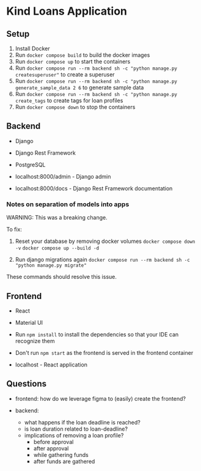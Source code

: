 # Kind Loans Application

## Setup

1. Install Docker
1. Run `docker compose build` to build the docker images
1. Run `docker compose up` to start the containers
1. Run `docker compose run --rm backend sh -c "python manage.py createsuperuser"` to create a superuser
1. Run `docker compose run --rm backend sh -c "python manage.py generate_sample_data 2 6` to generate sample data
1. Run `docker compose run --rm backend sh -c "python manage.py create_tags` to create tags for loan profiles
1. Run `docker compose down` to stop the containers

## Backend

- Django
- Django Rest Framework
- PostgreSQL

- localhost:8000/admin - Django admin
- localhost:8000/docs - Django Rest Framework documentation

### Notes on separation of models into apps

WARNING: This was a breaking change.

To fix:
1. Reset your database by removing docker volumes
   `docker compose down -v`
   `docker compose up --build -d`

1. Run django migrations again
   `docker compose run --rm backend sh -c "python manage.py migrate"`

These commands should resolve this issue.

## Frontend

- React
- Material UI

- Run `npm install` to install the dependencies so that your IDE can recognize them
- Don't run `npm start` as the frontend is served in the frontend container

- localhost - React application

## Questions

- frontend: how do we leverage figma to (easily) create the frontend?

- backend:
  - what happens if the loan deadline is reached?
  - is loan duration related to loan-deadline?
  - implications of removing a loan profile?
    - before approval
    - after approval
    - while gathering funds
    - after funds are gathered
